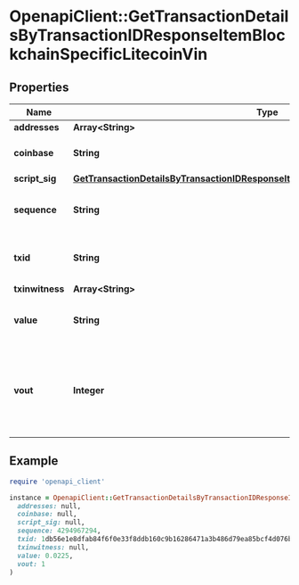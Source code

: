 # OpenapiClient::GetTransactionDetailsByTransactionIDResponseItemBlockchainSpecificLitecoinVin

## Properties

| Name | Type | Description | Notes |
| ---- | ---- | ----------- | ----- |
| **addresses** | **Array&lt;String&gt;** |  |  |
| **coinbase** | **String** | Represents the coinbase hex. | [optional] |
| **script_sig** | [**GetTransactionDetailsByTransactionIDResponseItemBlockchainSpecificLitecoinScriptSig**](GetTransactionDetailsByTransactionIDResponseItemBlockchainSpecificLitecoinScriptSig.md) |  |  |
| **sequence** | **String** | Represents the script sequence number. |  |
| **txid** | **String** | Represents the reference transaction identifier. | [optional] |
| **txinwitness** | **Array&lt;String&gt;** |  |  |
| **value** | **String** | Represents the sent/received amount. | [optional] |
| **vout** | **Integer** | It refers to the index of the output address of this transaction. The index starts from 0. | [optional] |

## Example

```ruby
require 'openapi_client'

instance = OpenapiClient::GetTransactionDetailsByTransactionIDResponseItemBlockchainSpecificLitecoinVin.new(
  addresses: null,
  coinbase: null,
  script_sig: null,
  sequence: 4294967294,
  txid: 1db56e1e8dfab84f6f0e33f8ddb160c9b16286471a3b486d79ea85bcf4d076b2,
  txinwitness: null,
  value: 0.0225,
  vout: 1
)
```

